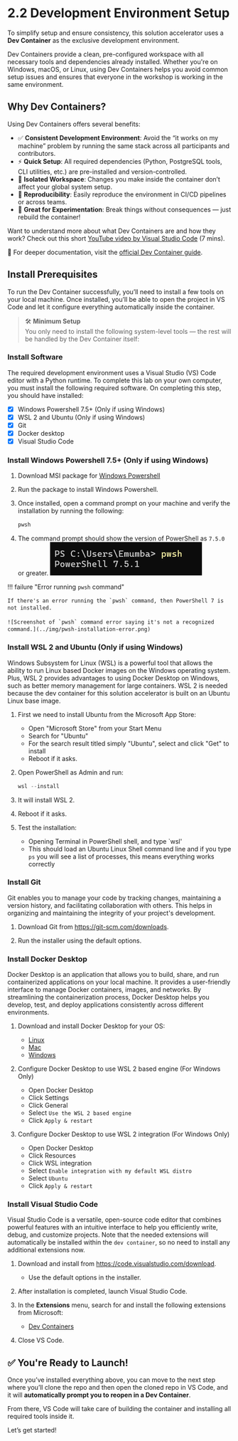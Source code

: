 # 2.2 Development Environment Setup

To simplify setup and ensure consistency, this solution accelerator uses a **Dev Container** as the exclusive development environment.

Dev Containers provide a clean, pre-configured workspace with all necessary tools and dependencies already installed. Whether you're on Windows, macOS, or Linux, using Dev Containers helps you avoid common setup issues and ensures that everyone in the workshop is working in the same environment.

## Why Dev Containers?

Using Dev Containers offers several benefits:

- ✅ **Consistent Development Environment**: Avoid the “it works on my machine” problem by running the same stack across all participants and contributors.
- ⚡ **Quick Setup**: All required dependencies (Python, PostgreSQL tools, CLI utilities, etc.) are pre-installed and version-controlled.
- 🔄 **Isolated Workspace**: Changes you make inside the container don’t affect your global system setup.
- 🔧 **Reproducibility**: Easily reproduce the environment in CI/CD pipelines or across teams.
- 🧪 **Great for Experimentation**: Break things without consequences — just rebuild the container!

Want to understand more about what Dev Containers are and how they work? Check out this short [YouTube video by Visual Studio Code](https://www.youtube.com/watch?v=b1RavPr_878&ab_channel=VisualStudioCode) (7 mins).

📘 For deeper documentation, visit the [official Dev Container guide](https://code.visualstudio.com/docs/devcontainers/containers).

## Install Prerequisites

To run the Dev Container successfully, you’ll need to install a few tools on your local machine. Once installed, you’ll be able to open the project in VS Code and let it configure everything automatically inside the container.

> 🛠️ **Minimum Setup**  
> You only need to install the following system-level tools — the rest will be handled by the Dev Container itself:

### Install Software

The required development environment uses a Visual Studio (VS) Code editor with a Python runtime. To complete this lab on your own computer, you must install the following required software. On completing this step, you should have installed:

- [X] Windows Powershell 7.5+ (Only if using Windows)
- [X] WSL 2 and Ubuntu (Only if using Windows)
- [X] Git
- [X] Docker desktop
- [X] Visual Studio Code

### Install Windows Powershell 7.5+ (Only if using Windows)

1. Download MSI package for [Windows Powershell](https://learn.microsoft.com/en-us/powershell/scripting/install/installing-powershell-on-windows?view=powershell-7.5)

2. Run the package to install Windows Powershell.

3. Once installed, open a command prompt on your machine and verify the installation by running the following:

    ```bash title=""
    pwsh
    ```
    
4. The command prompt should show the version of PowerShell as `7.5.0` or greater.
    ![Screenshot of the command prompt showing the results of the 'pwsh' command.](../img/pwsh-installation-version.png)

!!! failure "Error running `pwsh` command"

    If there's an error running the `pwsh` command, then PowerShell 7 is not installed.

    ![Screenshot of `pwsh` command error saying it's not a recognized command.](../img/pwsh-installation-error.png)

### Install WSL 2 and Ubuntu (Only if using Windows)

Windows Subsystem for Linux (WSL) is a powerful tool that allows the ability to run Linux based Docker images on the Windows operating system.  Plus, WSL 2 provides advantages to using
Docker Desktop on Windows, such as better memory management for large containers.  WSL 2 is needed because the dev container for this solution accelerator is built on an Ubuntu Linux base image.

1. First we need to install Ubuntu from the Microsoft App Store:

    - Open "Microsoft Store" from your Start Menu
    - Search for "Ubuntu"
    - For the search result titled simply "Ubuntu", select and click "Get" to install
    - Reboot if it asks.

2. Open PowerShell as Admin and run:

    ```powershell title=""
    wsl --install
    ```

3. It will install WSL 2.
4. Reboot if it asks.
5. Test the installation:

    - Opening Terminal in PowerShell shell, and type `wsl'
    - This should load an Ubuntu Linux Shell command line and if you type `ps` you will see a list of processes, this means everything works correctly

### Install Git

Git enables you to manage your code by tracking changes, maintaining a version history, and facilitating collaboration with others. This helps in organizing and maintaining the integrity of your project's development.

1. Download Git from <https://git-scm.com/downloads>.

2. Run the installer using the default options.

### Install Docker Desktop

Docker Desktop is an application that allows you to build, share, and run containerized applications on your local machine. It provides a user-friendly interface to manage Docker containers, images, and networks. By streamlining the containerization process, Docker Desktop helps you develop, test, and deploy applications consistently across different environments.

1. Download and install Docker Desktop for your OS:

    - [Linux](https://docs.docker.com/desktop/setup/install/linux/)
    - [Mac](https://docs.docker.com/desktop/setup/install/mac-install/)
    - [Windows](https://docs.docker.com/desktop/setup/install/windows-install/)

2. Configure Docker Desktop to use WSL 2 based engine (For Windows Only)

    - Open Docker Desktop
    - Click Settings
    - Click General
    - Select `Use the WSL 2 based engine`
    - Click `Apply & restart`

3. Configure Docker Desktop to use WSL 2 integration (For Windows Only)

    - Open Docker Desktop
    - Click Resources
    - Click WSL integration
    - Select `Enable integration with my default WSL distro`
    - Select `Ubuntu`
    - Click `Apply & restart`

### Install Visual Studio Code

Visual Studio Code is a versatile, open-source code editor that combines powerful features with an intuitive interface to help you efficiently write, debug, and customize projects. Note that
the needed extensions will automatically be installed within the `dev container`, so no need to install any additional extensions now.

1. Download and install from <https://code.visualstudio.com/download>.

    - Use the default options in the installer.    

2. After installation is completed, launch Visual Studio Code.

3. In the **Extensions** menu, search for and install the following extensions from Microsoft:

    - [Dev Containers](https://marketplace.visualstudio.com/items?itemName=ms-vscode-remote.remote-containers)

4. Close VS Code.

## ✅ You're Ready to Launch!

Once you’ve installed everything above, you can move to the next step where you’ll clone the repo and then open the cloned repo in VS Code, and it will **automatically prompt you to reopen in a Dev Container**.

From there, VS Code will take care of building the container and installing all required tools inside it.

Let’s get started!